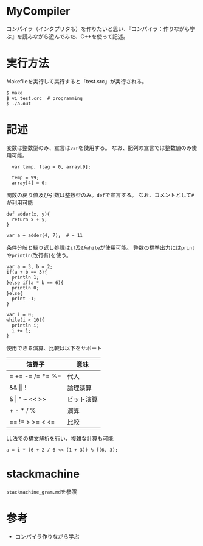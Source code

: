# MyCompiler
コンパイラ（インタプリタも）を作りたいと思い、『コンパイラ：作りながら学ぶ』を読みながら遊んでみた、C++を使って記述。

# 実行方法
Makefileを実行して実行すると「test.src」が実行される。

```console
$ make
$ vi test.crc  # programming
$ ./a.out
```


# 記述
変数は整数型のみ、宣言は`var`を使用する。
なお、配列の宣言では整数値のみ使用可能。
```
  var temp, flag = 0, array[9];
  
  temp = 99;
  array[4] = 0;
```

関数の戻り値及び引数は整数型のみ。`def`で宣言する。
なお、コメントとして`#`が利用可能
```
def adder(x, y){
  return x + y;
}

var a = adder(4, 7);  # = 11
```

条件分岐と繰り返し処理は`if`及び`while`が使用可能。
整数の標準出力には`print`や`println`(改行有)を使う。
```
var a = 3, b = 2;
if(a + b == 3){
  println 1;
}else if(a * b == 6){
  println 0;
}else{
  print -1;
}

var i = 0;
while(i < 10){
  println i;
  i += 1;
}
```

使用できる演算、比較は以下をサポート

| 演算子 | 意味 |
|--------|-----|
| = += -= /= *= %= | 代入|
| && \|\| ! | 論理演算|
| & \| ^ ~ << >> | ビット演算|
| + - * / % | 演算|
| == != > >= < <= | 比較 |

LL法での構文解析を行い、複雑な計算も可能
```
a = i * (6 + 2 / 6 << (1 + 3)) % f(6, 3);
```

# stackmachine
`stackmachine_gram.md`を参照

# 参考
- コンパイラ作りながら学ぶ
